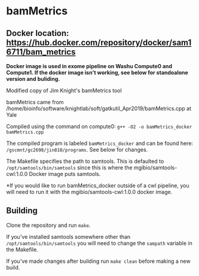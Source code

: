 # bamMetrics
## Docker location: https://hub.docker.com/repository/docker/sam16711/bam_metrics
**Docker image is used in exome pipeline on Washu Compute0 and Compute1. If the docker image isn't working, see below for standoalone version and buliding.**

Modified copy of Jim Knight's bamMetrics tool

bamMetrics came from /home/bioinfo/software/knightlab/soft/gatkutil_Apr2019/bamMetrics.cpp at Yale

Compiled using the command on compute0: ```g++ -O2 -o bamMetrics_docker bamMetrics.cpp```

The compiled program is labeled ```bamMetrics_docker``` and can be found here: ```/gscmnt/gc2698/jin810/programs```. See below for changes.

The Makefile specifies the path to samtools. This is defaulted to ```/opt/samtools/bin/samtools``` since this is where the mgibio/samtools-cwl:1.0.0 Docker image puts samtools.

*If you would like to run bamMetrics_docker outside of a cwl pipeline, you will need to run it with the mgibio/samtools-cwl:1.0.0 docker image.

## Building
Clone the repository and run ```make```.

If you've installed samtools somewhere other than ```/opt/samtools/bin/samtools``` you will need to change the ```sampath``` variable in the Makefile.

If you've made changes after building run ```make clean``` before making a new build.
